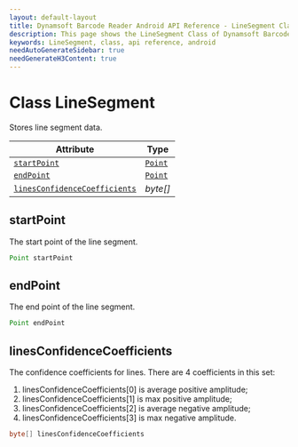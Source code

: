```yaml
---
layout: default-layout
title: Dynamsoft Barcode Reader Android API Reference - LineSegment Class
description: This page shows the LineSegment Class of Dynamsoft Barcode Reader for Android SDK.
keywords: LineSegment, class, api reference, android
needAutoGenerateSidebar: true
needGenerateH3Content: true
---
```



# Class LineSegment

Stores line segment data.

| Attribute | Type |
|---------- | ---- |
| [`startPoint`](#startpoint) | [`Point`](auxiliary-Point.md) |
| [`endPoint`](#endpoint) | [`Point`](auxiliary-Point.md) |
| [`linesConfidenceCoefficients`](#linesconfidencecoefficients) | *byte\[\]* |

## startPoint

The start point of the line segment.

```java
Point startPoint
```

## endPoint

The end point of the line segment.

```java
Point endPoint
```

## linesConfidenceCoefficients

The confidence coefficients for lines. There are 4 coefficients in this set:  

1. linesConfidenceCoefficients\[0\] is average positive amplitude;
2. linesConfidenceCoefficients\[1\] is max positive amplitude;
3. linesConfidenceCoefficients\[2\] is average negative amplitude;
4. linesConfidenceCoefficients\[3\] is max negative amplitude.

```java
byte[] linesConfidenceCoefficients
```
